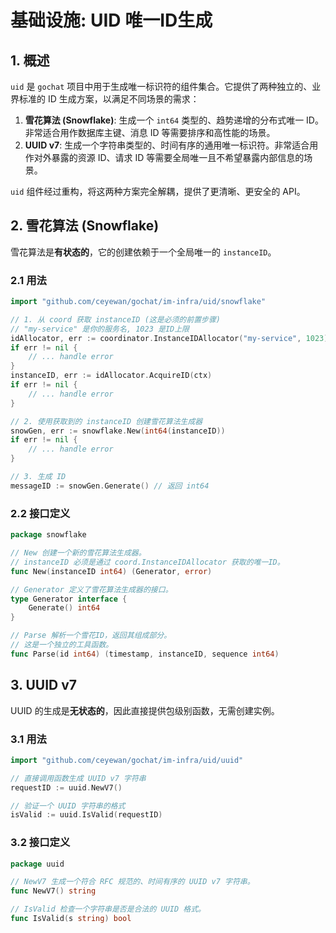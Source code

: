 # 基础设施: UID 唯一ID生成

## 1. 概述

`uid` 是 `gochat` 项目中用于生成唯一标识符的组件集合。它提供了两种独立的、业界标准的 ID 生成方案，以满足不同场景的需求：

1.  **雪花算法 (Snowflake)**: 生成一个 `int64` 类型的、趋势递增的分布式唯一 ID。非常适合用作数据库主键、消息 ID 等需要排序和高性能的场景。
2.  **UUID v7**: 生成一个字符串类型的、时间有序的通用唯一标识符。非常适合用作对外暴露的资源 ID、请求 ID 等需要全局唯一且不希望暴露内部信息的场景。

`uid` 组件经过重构，将这两种方案完全解耦，提供了更清晰、更安全的 API。

## 2. 雪花算法 (Snowflake)

雪花算法是**有状态的**，它的创建依赖于一个全局唯一的 `instanceID`。

### 2.1 用法

```go
import "github.com/ceyewan/gochat/im-infra/uid/snowflake"

// 1. 从 coord 获取 instanceID (这是必须的前置步骤)
// "my-service" 是你的服务名, 1023 是ID上限
idAllocator, err := coordinator.InstanceIDAllocator("my-service", 1023)
if err != nil {
    // ... handle error
}
instanceID, err := idAllocator.AcquireID(ctx)
if err != nil {
    // ... handle error
}

// 2. 使用获取到的 instanceID 创建雪花算法生成器
snowGen, err := snowflake.New(int64(instanceID))
if err != nil {
    // ... handle error
}

// 3. 生成 ID
messageID := snowGen.Generate() // 返回 int64
```

### 2.2 接口定义

```go
package snowflake

// New 创建一个新的雪花算法生成器。
// instanceID 必须是通过 coord.InstanceIDAllocator 获取的唯一ID。
func New(instanceID int64) (Generator, error)

// Generator 定义了雪花算法生成器的接口。
type Generator interface {
	Generate() int64
}

// Parse 解析一个雪花ID，返回其组成部分。
// 这是一个独立的工具函数。
func Parse(id int64) (timestamp, instanceID, sequence int64)
```

## 3. UUID v7

UUID 的生成是**无状态的**，因此直接提供包级别函数，无需创建实例。

### 3.1 用法

```go
import "github.com/ceyewan/gochat/im-infra/uid/uuid"

// 直接调用函数生成 UUID v7 字符串
requestID := uuid.NewV7()

// 验证一个 UUID 字符串的格式
isValid := uuid.IsValid(requestID)
```

### 3.2 接口定义

```go
package uuid

// NewV7 生成一个符合 RFC 规范的、时间有序的 UUID v7 字符串。
func NewV7() string

// IsValid 检查一个字符串是否是合法的 UUID 格式。
func IsValid(s string) bool